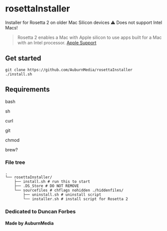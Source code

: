 # rosettaInstaller
Installer for Rosetta 2 on older Mac Silicon devices ⚠️ Does not support Intel Macs!

> Rosetta 2 enables a Mac with Apple silicon to use apps built for a Mac with an Intel processor.
[Apple Support](https://support.apple.com/en-au/HT211861)

## Get started
```
git clone https://github.com/AuburnMedia/rosettaInstaller
./install.sh
```

## Requirements
bash

sh

curl

git

chmod

brew?

### File tree

```
.
└── rosettaInstaller/
    ├── install.sh # run this to start
    ├── .DS_Store # DO NOT REMOVE
    └── sourcefiles # chflags nohidden ./hiddenfiles/
        ├── uninstall.sh # uninstall script
        └── installer.sh # install script for Rosetta 2
```

### Dedicated to Duncan Forbes
#### Made by AuburnMedia